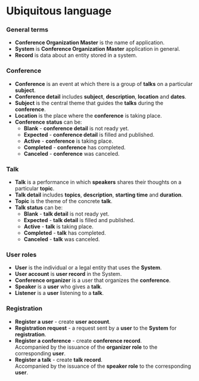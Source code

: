 # Ubiquitous language

### General terms
- **Conference Organization Master** is the name of application.
- **System** is **Conference Organization Master** application in general.
- **Record** is data about an entity stored in a system.

### Conference
- **Conference** is an event at which there is a group of **talks** on a particular **subject**.
- **Conference detail** includes **subject**, **description**, **location** and **dates**.
- **Subject** is the central theme that guides the **talks** during the **conference**.
- **Location** is the place where the **conference** is taking place.
- **Conference status** can be:
  - **Blank** - **conference detail** is not ready yet.
  - **Expected** - **conference detail** is filled and published.
  - **Active** - **conference** is taking place.
  - **Completed** - **conference** has completed.
  - **Canceled** - **conference** was canceled.

### Talk
- **Talk** is a performance in which **speakers** shares their thoughts on a particular **topic**.
- **Talk detail** includes **topics**, **description**, **starting time** and **duration**.
- **Topic** is the theme of the concrete **talk**.
- **Talk status** can be:
    - **Blank** - **talk detail** is not ready yet.
    - **Expected** - **talk detail** is filled and published.
    - **Active** - **talk** is taking place.
    - **Completed** - **talk** has completed.
    - **Canceled** - **talk** was canceled.

### User roles
- **User** is the individual or a legal entity that uses the **System**.
- **User account** is **user record** in the System.
- **Conference organizer** is a user that organizes the **conference**.
- **Speaker** is a **user** who gives a **talk**.
- **Listener** is a **user** listening to a **talk**.

### Registration
- **Register a user** - create **user account**.
- **Registration request** - a request sent by a **user** to the **System** for **registration**.
- **Register a conference** - create **conference record**.\
  Accompanied by the issuance of the **organizer role** to the corresponding **user**.
- **Register a talk** - create **talk record**.\
  Accompanied by the issuance of the **speaker role** to the corresponding **user**.